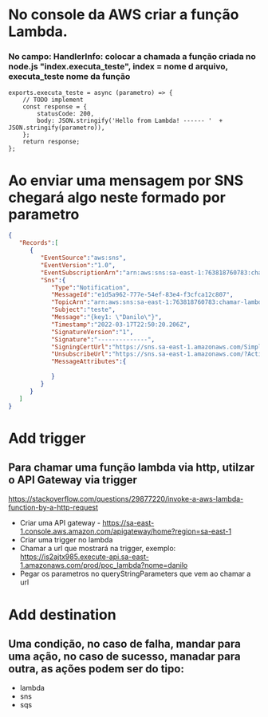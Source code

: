 # No console da AWS criar a função Lambda.
### No campo: HandlerInfo: colocar a chamada a função criada no node.js "index.executa_teste", index = nome d arquivo, executa_teste nome da função
```node
exports.executa_teste = async (parametro) => {
    // TODO implement
    const response = {
        statusCode: 200,
        body: JSON.stringify('Hello from Lambda! ------ '  + JSON.stringify(parametro)),
    };
    return response;
};
```


# Ao enviar uma mensagem por SNS chegará algo neste formado por parametro
```json
{
   "Records":[
      {
         "EventSource":"aws:sns",
         "EventVersion":"1.0",
         "EventSubscriptionArn":"arn:aws:sns:sa-east-1:763818760783:chamar-lambda:a539f45c-102b-4cba-a873-0d5fb1f0540b",
         "Sns":{
            "Type":"Notification",
            "MessageId":"e1d5a962-777e-54ef-83e4-f3cfca12c807",
            "TopicArn":"arn:aws:sns:sa-east-1:763818760783:chamar-lambda",
            "Subject":"teste",
            "Message":"{key1: \"Danilo\"}",
            "Timestamp":"2022-03-17T22:50:20.206Z",
            "SignatureVersion":"1",
            "Signature":"--------------",
            "SigningCertUrl":"https://sns.sa-east-1.amazonaws.com/SimpleNotificationService-7ff5318490ec183fbaddaa2a969abfda.pem",
            "UnsubscribeUrl":"https://sns.sa-east-1.amazonaws.com/?Action=Unsubscribe&SubscriptionArn=arn:aws:sns:sa-east-1:763818760783:chamar-lambda:a539f45c-102b-4cba-a873-0d5fb1f0540b",
            "MessageAttributes":{
               
            }
         }
      }
   ]
}
```

# Add trigger
## Para chamar uma função lambda via http, utilzar o API Gateway via trigger
https://stackoverflow.com/questions/29877220/invoke-a-aws-lambda-function-by-a-http-request
- Criar uma API gateway - https://sa-east-1.console.aws.amazon.com/apigateway/home?region=sa-east-1
- Criar uma trigger no lambda
- Chamar a url que mostrará na trigger, exemplo: https://is2ajtx985.execute-api.sa-east-1.amazonaws.com/prod/poc_lambda?nome=danilo
- Pegar os parametros no queryStringParameters que vem ao chamar a url


# Add destination
## Uma condição, no caso de falha, mandar para uma ação, no caso de sucesso, manadar para outra, as ações podem ser do tipo:
- lambda
- sns
- sqs
